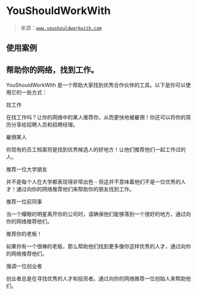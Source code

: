 <!--yml

分类：未分类

日期：2024 年 05 月 27 日 14:45:25

-->

# YouShouldWorkWith

> 来源：[`www.youshouldworkwith.com`](https://www.youshouldworkwith.com)

## 使用案例

## 帮助你的网络，找到工作。

YouShouldWorkWith 是一个帮助大家找到优秀合作伙伴的工具。以下是你可以使用它的一些方式：

找工作

在找工作吗？让你的网络中的某人推荐你，从而更快地被雇佣！你还可以将你的简历分享给招聘人员和招聘经理。

雇佣某人

你现有的员工档案将是找到优秀候选人的好地方！让他们推荐他们一起工作过的人。

推荐一位大学朋友

并不是每个人在大学都表现得非常出色 - 但这并不意味着他们不是一位优秀的人才！通过向你的网络推荐他们来帮助你的朋友找到工作。

推荐一位前同事

当一个耀眼的明星离开你的公司时，请确保他们能够落到一个很好的地方，通过向你的网络推荐他们。

推荐你的老板！

如果你有一个很棒的老板，那么帮助他们找到更多像你这样优秀的人才，通过向你的网络推荐他们。

强调一位创业者

创业者总是在寻找优秀的人才和投资者。通过向你的网络推荐一位创始人来帮助他们。
